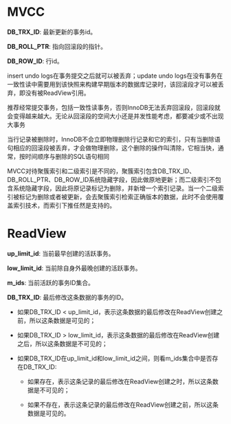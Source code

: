 # MVCC

**DB_TRX_ID**: 最新更新的事务id。

**DB_ROLL_PTR**: 指向回滚段的指针。

**DB_ROW_ID**: 行id。

insert undo logs在事务提交之后就可以被丢弃；update undo logs在没有事务在一致性读中需要用到该快照来构建早期版本的数据库记录时，该回滚段才可以被丢弃，即没有被ReadView引用。

推荐经常提交事务，包括一致性读事务，否则InnoDB无法丢弃回滚段，回滚段就会变得越来越大。无论从回滚段的空间大小还是并发性能考虑，都要减少或不出现大事务

当行记录被删除时，InnoDB不会立即物理删除行记录和它的索引，只有当删除语句相应的回滚段被丢弃，才会做物理删除，这个删除的操作叫清除，它相当快，通常，按时间顺序与删除的SQL语句相同

MVCC对待聚簇索引和二级索引是不同的，聚簇索引包含DB_TRX_ID、DB_ROLL_PTR、DB_ROW_ID系统隐藏字段，因此做原地更新；而二级索引不包含系统隐藏字段，因此将原记录标记为删除，并新增一个索引记录。当一个二级索引被标记为删除或者被更新，会去聚簇索引检索正确版本的数据，此时不会使用覆盖索引技术，而索引下推任然是支持的。



# ReadView

**up_limit_id**: 当前最早创建的活跃事务。

**low_limit_id**: 当前除自身外最晚创建的活跃事务。

**m_ids**: 当前活跃的事务ID集合。

**DB_TRX_ID**: 最后修改这条数据的事务的ID。

- 如果DB_TRX_ID  < up_limit_id，表示这条数据的最后修改在ReadView创建之前，所以这条数据是可见的；

- 如果DB_TRX_ID  > low_limit_id，表示这条数据的最后修改在ReadView创建之后，所以这条数据是不可见的；

- 如果DB_TRX_ID在up_limit_id和low_limit_id之间，则看m_ids集合中是否存在DB_TRX_ID:

  - 如果存在，表示这条记录的最后修改在ReadView创建之时，所以这条数据是不可见的；

  - 如果不存在，表示这条记录的最后修改在ReadView创建之前，所以这条数据是可见的。

